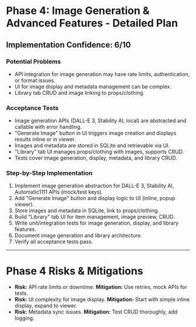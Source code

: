 # Phase 4: Image Generation & Advanced Features - Detailed Plan

## Implementation Confidence: 6/10

### Potential Problems
- API integration for image generation may have rate limits, authentication, or format issues.
- UI for image display and metadata management can be complex.
- Library tab CRUD and image linking to props/clothing.

### Acceptance Tests
- Image generation APIs (DALL-E 3, Stability AI, local) are abstracted and callable with error handling.
- "Generate Image" button in UI triggers image creation and displays results inline or in viewer.
- Images and metadata are stored in SQLite and retrievable via UI.
- "Library" tab UI manages props/clothing with images, supports CRUD.
- Tests cover image generation, display, metadata, and library CRUD.

### Step-by-Step Implementation
1. Implement image generation abstraction for DALL-E 3, Stability AI, Automatic1111 APIs (mock/test keys).
2. Add "Generate Image" button and display logic to UI (inline, popup viewer).
3. Store images and metadata in SQLite, link to props/clothing.
4. Build "Library" tab UI for item management, image preview, CRUD.
5. Write unit/integration tests for image generation, display, and library features.
6. Document image generation and library architecture.
7. Verify all acceptance tests pass.

---

# Phase 4 Risks & Mitigations
- **Risk:** API rate limits or downtime. **Mitigation:** Use retries, mock APIs for tests.
- **Risk:** UI complexity for image display. **Mitigation:** Start with simple inline display, expand to viewer.
- **Risk:** Metadata sync issues. **Mitigation:** Test CRUD thoroughly, add logging.
